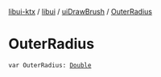 [libui-ktx](../../index.md) / [libui](../index.md) / [uiDrawBrush](index.md) / [OuterRadius](./-outer-radius.md)

# OuterRadius

`var OuterRadius: `[`Double`](https://kotlinlang.org/api/latest/jvm/stdlib/kotlin/-double/index.html)
